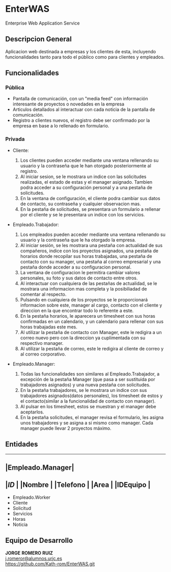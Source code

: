 # EnterWAS
Enterprise Web Application Service

## Descripcion General
Aplicacion web destinada a empresas y los clientes de esta, incluyendo funcionalidades tanto para todo el público como para clientes
y empleados.

## Funcionalidades

### Pública
- Pantalla de comunicación, con un "media feed" con información interesante de proyectos o novedades en la empresa
- Articulos detallados al interactuar con cada noticia de la pantalla de comunicación.
- Registro a clientes nuevos, el registro debe ser confirmado por la empresa en base a lo rellenado en formulario.

### Privada
- Cliente:
  1. Los clientes pueden acceder mediante una ventana rellenando su usuario y la contraseña que le han otorgado posteriormente al registro.
  2. Al iniciar sesion, se le mostrara un indice con las solicitudes realizadas, el estado de estas y el manager asignado. Tambien podra acceder a su configuración personal y a una pestaña de solicitudes.
  3. En la ventana de configuración, el cliente podra cambiar sus datos de contacto, su contraseña y cualquier observacion mas.
  4. En la pestaña de solicitudes, se presentara un formulario a rellenar por el cliente y se le presentara un indice con los servicios.

- Empleado.Trabajador:
  1. Los empleados pueden acceder mediante una ventana rellenando su usuario y la contraseña que le ha otorgado la empresa.
  2. Al iniciar sesión, se les mostrara una pestaña con actualidad de sus compañeros, indice con los proyectos asignados, una pestaña de horarios donde recopilar sus horas trabajadas, una pestaña de contacto con su manager, una pestaña al correo empresarial y una pestaña donde acceder a su configuracion personal.
  3. La ventana de configuracion le permitira cambiar valores personales, su foto y sus datos de contacto entre otros.
  4. Al interactuar con cualquiera de las pestañas de actualidad, se le mostrara una informacion mas completa y la posibiliadad de comentar al respecto.
  5. Pulsando en cualquiera de los proyectos se le proporcionará informacion sobre este, manager al cargo, contacto con el cliente y direccion en la que encontrar todo lo referente a este.
  6. En la pestaña horarios, le aparecera un timesheet con sus horas confirmadas en un calendario, y un calendario para rellenar con sus horas trabajadas este mes. 
  7. Al utilizar la pestaña de contacto con Manager, este le redigira a un correo nuevo pero con la direccion ya cuplimentada con su respectivo manager.
  8. Al utilizar la pestaña de correo, este le redigira al cliente de correo y al correo corporativo.

- Empleado.Manager:
  1. Todas las funcionalidades son similares al Empleado.Trabajador, a excepción de la pestaña Manager (que pasa a ser sustituida por trabajadores asignados) y una nueva pestaña con solicitudes.
  2. En la pestaña trabajadores, se le mostrara un indice con sus trabajadores asignados(datos personales), los timesheet de estos y el contacto(similar a la funcionalidad de contacto con manager).
  3. Al pulsar en los timesheet, estos se muestran y el manager debe aceptarlos.
  4. En la pestaña solicitudes, el manager revisa el formulario, les asigna unos trabajadores y se asigna a si mismo como manager. Cada manager puede llevar 2 proyectos máximo.

## Entidades

------------------
|Empleado.Manager|
------------------
|*ID*            |
|Nombre          |
|Telefono        |
|Area            |
|IDEquipo        |
------------------

- Empleado.Worker
- Cliente
- Solicitud
- Servicios
- Horas
- Noticia





## Equipo de Desarrollo

**JORGE** **ROMERO** **RUIZ**  
j.romeror@alumnos.urjc.es  
https://github.com/Kath-rom/EnterWAS.git
